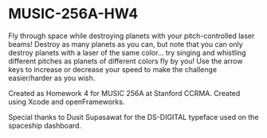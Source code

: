 # MUSIC-256A-HW4

Fly through space while destroying planets with your pitch-controlled laser beams! Destroy as many planets as you can, but note that you can only destroy planets with a laser of the same color... try singing and whistling different pitches as planets of different colors fly by you! Use the arrow keys to increase or decrease your speed to make the challenge easier/harder as you wish.

Created as Homework 4 for MUSIC 256A at Stanford CCRMA. Created using Xcode and openFrameworks.

Special thanks to Dusit Supasawat for the DS-DIGITAL typeface used on the spaceship dashboard.
